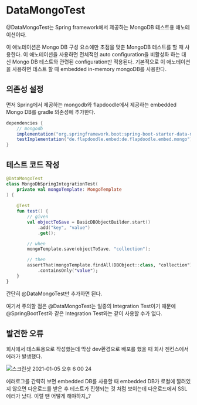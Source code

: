 # DataMongoTest

@DataMongoTest는 Spring framework에서 제공하는 MongoDB 테스트용 애노테이션이다.

이 애노테이션은 Mongo DB 구성 요소에만 초점을 맞춘 MongoDB 테스트를 할 때 사용한다. 이 애노테이션을 사용하면 전체적인 auto configuration을 비활성화 하는 대신 Mongo DB 테스트와 관련된 configuration만 적용된다. 기본적으로 이 애노테이션을 사용하면 테스트 할 때 embedded in-memory mongoDB를 사용한다.



## 의존성 설정

먼저 Spring에서 제공하는 mongodb와 flapdoodle에서 제공하는 embedded Mongo DB를 gradle 의존성에 추가한다.

```gradle
dependencies {
    // mongodb
    implementation("org.springframework.boot:spring-boot-starter-data-mongodb")
    testImplementation("de.flapdoodle.embed:de.flapdoodle.embed.mongo")
}
```



## 테스트 코드 작성

```kotlin
@DataMongoTest
class MongoDbSpringIntegrationTest(
    private val mongoTemplate: MongoTemplate 
) {
    
    @Test
    fun test() {
        // given
        val objectToSave = BasicDBObjectBuilder.start()
            .add("key", "value")
            .get();

        // when
        mongoTemplate.save(objectToSave, "collection");

        // then
        assertThat(mongoTemplate.findAll(DBObject::class, "collection")).extracting("key")
            .containsOnly("value");
    }
}
```

간단히 @DataMongoTest만 추가하면 된다.



여기서 주의할 점은 @DataMongoTest는 일종의 Integration Test이기 때문에 @SpringBootTest와 같은 Integration Test와는 같이 사용할 수가 없다.



## 발견한 오류

회사에서 테스트용으로 작성했는데 막상 dev환경으로 배포를 했을 때 회사 젠킨스에서 에러가 발생했다.

![스크린샷 2021-01-05 오후 6 00 24](https://user-images.githubusercontent.com/35602698/103628105-dd78f780-4f81-11eb-9d85-e43a503c3f8e.png)


에러로그를 간략히 보면 embedded DB를 사용할 때 embedded DB가 로컬에 깔려있지 않으면 다운로드를 받은 후 테스트가 진행되는 것 처럼 보이는데 다운로드에서 SSL 에러가 났다. 이럴 땐 어떻게 해야하지,,?
